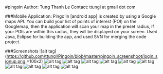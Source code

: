 #pingoin
    Author: Tung Thanh Le
    Contact: ttungl at gmail dot com
    
###Mobile Application: 
      Pingo'in [android app] is created by using a Google maps API. You can build your list of points of interest (POI) on the Googlemap, then the application will scan your map in the preset radius, if your POIs are within this radius, they will be displayed on your screen. Used Java, Eclipse for building the app, and used SVN for merging the code project.

###Screenshots
![alt tag](https://github.com/ttungl/Pingoin/blob/master/pingoin_screenshoot/login_signup.png =100x2)
![alt tag](https://github.com/ttungl/Pingoin/blob/master/pingoin_screenshoot/signup.png?raw=true)
![alt tag](https://github.com/ttungl/Pingoin/blob/master/pingoin_screenshoot/password_change.png)
![alt tag](https://github.com/ttungl/Pingoin/blob/master/pingoin_screenshoot/login.png?raw=true)
![alt tag](https://github.com/ttungl/Pingoin/blob/master/pingoin_screenshoot/loggedin.png?raw=true)
![alt tag](https://github.com/ttungl/Pingoin/blob/master/pingoin_screenshoot/currentLocZoom.png?raw=true)
![alt tag](https://github.com/ttungl/Pingoin/blob/master/pingoin_screenshoot/add_Peter.png?raw=true)
![alt tag](https://github.com/ttungl/Pingoin/blob/master/pingoin_screenshoot/Peter.png?raw=true)
![alt tag](https://github.com/ttungl/Pingoin/blob/master/pingoin_screenshoot/add_Tom.png?raw=true)
![alt tag](https://github.com/ttungl/Pingoin/blob/master/pingoin_screenshoot/Peter_Tom.png?raw=true)
![alt tag](https://github.com/ttungl/Pingoin/blob/master/pingoin_screenshoot/radius_CurrentRange.png?raw=true)
